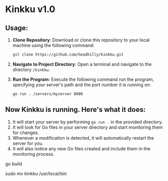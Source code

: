 # Kinkku v1.0

## Usage:

1. **Clone Repository**: Download or clone this repository to your local machine using the following command:

    ```bash
    git clone https://github.com/headhilly/kinkku.git
    ```



2. **Navigate to Project Directory**: Open a terminal and navigate to the directory `/kinkku`.

4. **Run the Program**: Execute the following command run the program, specifying your server's path and the port number it is running on:

    ```bash
    go run . /servers/myserver 8080
    ```

## Now Kinkku is running. Here's what it does:

1. It will start your server by performing `go run .` in the provided directory.
2. It will look for Go files in your server directory and start monitoring them for changes.
3. Whenever a modification is detected, it will automatically restart the server for you.
4. It will also notice any new Go files created and include them in the monitoring process.


go build

sudo mv kinkku /usr/local/bin